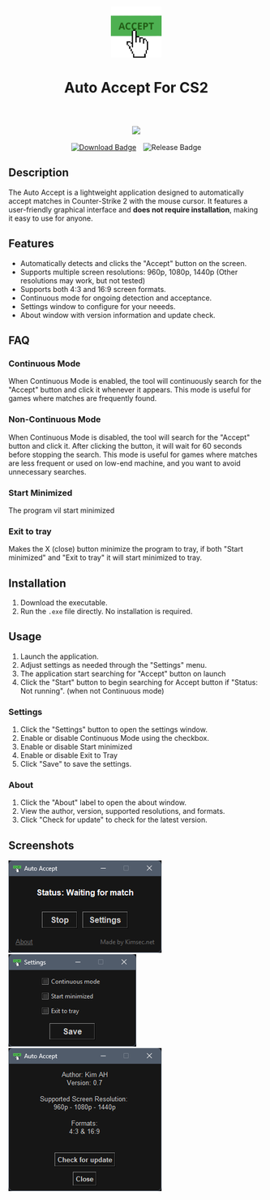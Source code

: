 <p align="center" width="10%">
    <img width="20%" src="Screenshots/logo.png">
</p>

# <p align="center">Auto Accept For CS2</p>

<br><p align="center" width="100%">
<a href="https://www.buymeacoffee.com/kimsec"><img src="https://img.buymeacoffee.com/button-api/?text=Buy me a coffee&emoji=&slug=kimsec&button_colour=FFDD00&font_colour=000000&font_family=Bree&outline_colour=000000&coffee_colour=ffffff" /></a></p>

<p align="center">
  <a href="https://github.com/kimsec/AutoAccept-CS2/releases/latest/download/AutoAccept.exe">
    <img src="https://img.shields.io/badge/Download-AutoAccept.exe-blue" alt="Download Badge" style="margin-right: 10px;"></a>
    <img src="https://img.shields.io/github/v/release/kimsec/AutoAccept-CS2" alt="Release Badge" style="margin-right: 0px;">
</p>



## Description

The Auto Accept is a lightweight application designed to automatically accept matches in Counter-Strike 2 with the mouse cursor. It features a user-friendly graphical interface and __does not require installation__, making it easy to use for anyone.

## Features
- Automatically detects and clicks the "Accept" button on the screen.
- Supports multiple screen resolutions: 960p, 1080p, 1440p (Other resolutions may work, but not tested)
- Supports both 4:3 and 16:9 screen formats.
- Continuous mode for ongoing detection and acceptance.
- Settings window to configure for your neeeds.
- About window with version information and update check.


## FAQ
### Continuous Mode

When Continuous Mode is enabled, the tool will continuously search for the "Accept" button and click it whenever it appears. This mode is useful for games where matches are frequently found.

### Non-Continuous Mode

When Continuous Mode is disabled, the tool will search for the "Accept" button and click it. After clicking the button, it will wait for 60 seconds before stopping the search. This mode is useful for games where matches are less frequent or used on low-end machine, and you want to avoid unnecessary searches.

### Start Minimized

The program vil start minimized

### Exit to tray

Makes the X (close) button minimize the program to tray, if both "Start minimized" and "Exit to tray" it will start minimized to tray. 

## Installation
1. Download the executable.
2. Run the `.exe` file directly. No installation is required.

## Usage
1. Launch the application.
2. Adjust settings as needed through the "Settings" menu.
3. The application start searching for "Accept" button on launch
4. Click the "Start" button to begin searching for Accept button if "Status: Not running". (when not Continuous mode)

### Settings

1. Click the "Settings" button to open the settings window.
2. Enable or disable Continuous Mode using the checkbox.
3. Enable or disable Start minimized
4. Enable or disable Exit to Tray
5. Click "Save" to save the settings.

### About

1. Click the "About" label to open the about window.
2. View the author, version, supported resolutions, and formats.
3. Click "Check for update" to check for the latest version.

## Screenshots
![Main Window](Screenshots/main_window.png)
![Settings Window](Screenshots/settings_window.png)
![About Window](Screenshots/about_window.png)
